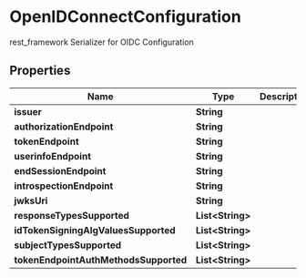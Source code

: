 

# OpenIDConnectConfiguration

rest_framework Serializer for OIDC Configuration

## Properties

| Name | Type | Description | Notes |
|------------ | ------------- | ------------- | -------------|
|**issuer** | **String** |  |  |
|**authorizationEndpoint** | **String** |  |  |
|**tokenEndpoint** | **String** |  |  |
|**userinfoEndpoint** | **String** |  |  |
|**endSessionEndpoint** | **String** |  |  |
|**introspectionEndpoint** | **String** |  |  |
|**jwksUri** | **String** |  |  |
|**responseTypesSupported** | **List&lt;String&gt;** |  |  |
|**idTokenSigningAlgValuesSupported** | **List&lt;String&gt;** |  |  |
|**subjectTypesSupported** | **List&lt;String&gt;** |  |  |
|**tokenEndpointAuthMethodsSupported** | **List&lt;String&gt;** |  |  |



